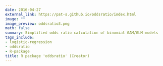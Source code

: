 ```yaml
---
date: 2016-04-27
external_link: https://pat-s.github.io/oddsratio/index.html
image: ""
image_preview: oddsratio3.png
math: false
summary: Simplified odds ratio calculation of binomial GAM/GLM models
tags_include:
- logistic-regression
- oddsratio
- R-package
title: R package 'oddsratio' (Creator)
---
```


